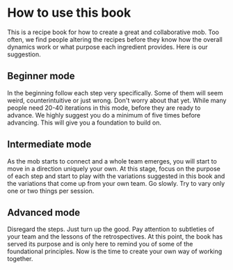 # How to use this book

This is a recipe book for how to create a great and collaborative mob. Too often, we find people altering the recipes before they know how the overall dynamics work or what purpose each ingredient provides. Here is our suggestion.

## Beginner mode

In the beginning follow each step very specifically. Some of them will seem weird, counterintuitive or just wrong. Don't worry about that yet. While many people need 20-40 iterations in this mode, before they are ready to advance. We highly suggest you do a minimum of five times before advancing. This will give you a foundation to build on.

## Intermediate mode

As the mob starts to connect and a whole team emerges, you will start to move in a direction uniquely your own. At this stage, focus on the purpose of each step and start to play with the variations suggested in this book and the variations that come up from your own team. Go slowly. Try to vary only one or two things per session.

## Advanced mode

Disregard the steps. Just turn up the good. Pay attention to subtleties of your team and the lessons of the retrospectives. At this point, the book has served its purpose and is only here to remind you of some of the foundational principles. Now is the time to create your own way of working together. 
